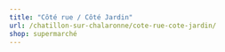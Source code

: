 ```yaml
---
title: "Côté rue / Côté Jardin"
url: /chatillon-sur-chalaronne/cote-rue-cote-jardin/
shop: supermarché
---
```

